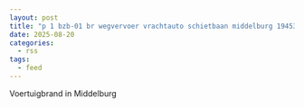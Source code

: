 ```yaml
---
layout: post
title: "p 1 bzb-01 br wegvervoer vrachtauto schietbaan middelburg 194530"
date: 2025-08-20
categories: 
  - rss
tags: 
  - feed
---
```


Voertuigbrand in Middelburg
